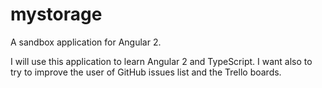 # mystorage
A sandbox application for Angular 2.

I will use this application to learn Angular 2 and TypeScript. I want also to try to improve the user of GitHub issues list and the Trello boards.
